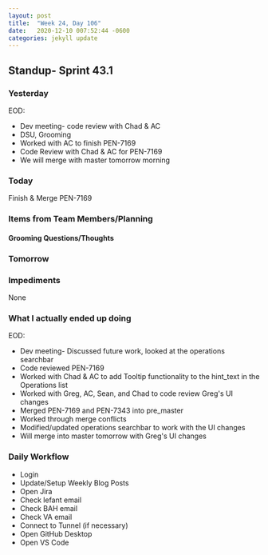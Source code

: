```yaml
---
layout: post
title:  "Week 24, Day 106"
date:   2020-12-10 007:52:44 -0600
categories: jekyll update
---
```


## Standup- Sprint 43.1
  
### Yesterday
EOD:
* Dev meeting- code review with Chad & AC
* DSU, Grooming
* Worked with AC to finish PEN-7169
* Code Review with Chad & AC for PEN-7169
* We will merge with master tomorrow morning

### Today
Finish & Merge PEN-7169

### Items from Team Members/Planning

#### Grooming Questions/Thoughts

### Tomorrow

### Impediments
None
### What I actually ended up doing
EOD:
* Dev meeting- Discussed future work, looked at the operations searchbar
* Code reviewed PEN-7169
* Worked with Chad & AC to add Tooltip functionality to the hint_text in the Operations list
* Worked with Greg, AC, Sean, and Chad to code review Greg's UI changes
* Merged PEN-7169 and PEN-7343 into pre_master
* Worked through merge conflicts
* Modified/updated operations searchbar to work with the UI changes
* Will merge into master tomorrow with Greg's UI changes 

### Daily Workflow
* Login
* Update/Setup Weekly Blog Posts
* Open Jira
* Check lefant email
* Check BAH email
* Check VA email
* Connect to Tunnel (if necessary)
* Open GitHub Desktop
* Open VS Code

